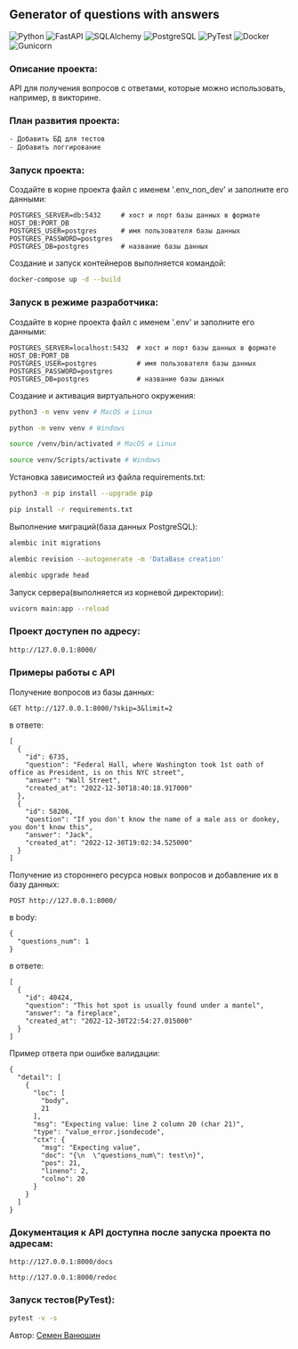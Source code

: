## Generator of questions with answers
![Python](https://img.shields.io/badge/Python-3.10.9-green)
![FastAPI](https://img.shields.io/badge/FastAPI-0.95.2-green)
![SQLAlchemy](https://img.shields.io/badge/SQLAlchemy-2.0.14-red)
![PostgreSQL](https://img.shields.io/badge/PostgreSQL-15.3-blue)
![PyTest](https://img.shields.io/badge/PyTest-7.3.1-blue)
![Docker](https://img.shields.io/badge/Docker-20.10.22-blue)
![Gunicorn](https://img.shields.io/badge/Gunicorn-20.1.0-br)

### Описание проекта:
API для получения вопросов с ответами, которые можно использовать, например, в викторине.

### План развития проекта:

```bash
- Добавить БД для тестов
- Добавить логгирование
```

### Запуск проекта:

Создайте в корне проекта файл с именем '.env_non_dev' и заполните его данными:
```
POSTGRES_SERVER=db:5432     # хост и порт базы данных в формате HOST_DB:PORT_DB
POSTGRES_USER=postgres      # имя пользователя базы данных
POSTGRES_PASSWORD=postgres
POSTGRES_DB=postgres        # название базы данных
```

Создание и запуск контейнеров выполняется командой:
```bash
docker-compose up -d --build
```

### Запуск в режиме разработчика:

Создайте в корне проекта файл с именем '.env' и заполните его данными:
```
POSTGRES_SERVER=localhost:5432  # хост и порт базы данных в формате HOST_DB:PORT_DB
POSTGRES_USER=postgres          # имя пользователя базы данных
POSTGRES_PASSWORD=postgres
POSTGRES_DB=postgres            # название базы данных
```

Создание и активация виртуального окружения:
```bash
python3 -m venv venv # MacOS и Linux
```
```bash
python -m venv venv # Windows
```
```bash
source /venv/bin/activated # MacOS и Linux
```
```bash
source venv/Scripts/activate # Windows
```
Установка зависимостей из файла requirements.txt:
```bash
python3 -m pip install --upgrade pip
```
```bash
pip install -r requirements.txt
```
Выполнение миграций(база данных PostgreSQL):
```bash
alembic init migrations
```
```bash
alembic revision --autogenerate -m 'DataBase creation'
```
```bash
alembic upgrade head
```
Запуск сервера(выполняется из корневой директории):
```bash
uvicorn main:app --reload
```

### Проект доступен по адресу:

```bash
http://127.0.0.1:8000/
```

### Примеры работы с API

Получение вопросов из базы данных:

```
GET http://127.0.0.1:8000/?skip=3&limit=2
```

в ответе:
```
[
  {
    "id": 6735,
    "question": "Federal Hall, where Washington took 1st oath of office as President, is on this NYC street",
    "answer": "Wall Street",
    "created_at": "2022-12-30T18:40:18.917000"
  },
  {
    "id": 58206,
    "question": "If you don't know the name of a male ass or donkey, you don't know this",
    "answer": "Jack",
    "created_at": "2022-12-30T19:02:34.525000"
  }
]
```

Получение из стороннего ресурса новых вопросов и добавление их в базу данных:

```
POST http://127.0.0.1:8000/
```

в body:
```
{
  "questions_num": 1
}
```

в ответе:
```
[
  {
    "id": 40424,
    "question": "This hot spot is usually found under a mantel",
    "answer": "a fireplace",
    "created_at": "2022-12-30T22:54:27.015000"
  }
]
```

Пример ответа при ошибке валидации:

```
{
  "detail": [
    {
      "loc": [
        "body",
        21
      ],
      "msg": "Expecting value: line 2 column 20 (char 21)",
      "type": "value_error.jsondecode",
      "ctx": {
        "msg": "Expecting value",
        "doc": "{\n  \"questions_num\": test\n}",
        "pos": 21,
        "lineno": 2,
        "colno": 20
      }
    }
  ]
}
```

### Документация к API доступна после запуска проекта по адресам:

```
http://127.0.0.1:8000/docs
```
```
http://127.0.0.1:8000/redoc
```

### Запуск тестов(PyTest):

```bash
pytest -v -s
```


Автор: [Семен Ванюшин](https://github.com/semenvanyushin)